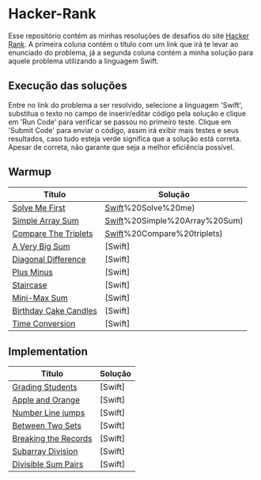 # Hacker-Rank
Esse repositório contém as minhas resoluções de desafios do site [Hacker Rank](https://www.hackerrank.com/dashboard). A primeira coluna contém o título com um link que irá te levar ao enunciado do problema, já a segunda coluna contém a minha solução para aquele problema utilizando a linguagem Swift.

## Execução das soluções
Entre no link do problema a ser resolvido, selecione a linguagem 'Swift', substitua o texto no campo de inserir/editar código pela solução e clique em 'Run Code' para verificar se passou no primeiro teste. Clique em 'Submit Code' para enviar o código, assim irá exibir mais testes e seus resultados, caso tudo esteja verde significa que a solução está correta. Apesar de correta, não garante que seja a melhor eficiência possível.

## Warmup
| Título                                                                                       | Solução       |
| -------------                                                                                | ------------- |
| [Solve Me First](https://www.hackerrank.com/challenges/solve-me-first/problem)               | [Swift](https://github.com/dev-luis-paulo/Hacker-Rank/tree/main/warmup/1)%20Solve%20me) |
| [Simple Array Sum](https://www.hackerrank.com/challenges/simple-array-sum/problem)           | [Swift](https://github.com/dev-luis-paulo/Hacker-Rank/tree/main/warmup/2)%20Simple%20Array%20Sum) |
| [Compare The Triplets](https://www.hackerrank.com/challenges/compare-the-triplets/problem)   | [Swift](https://github.com/dev-luis-paulo/Hacker-Rank/tree/main/warmup/3)%20Compare%20triplets) |
| [A Very Big Sum](https://www.hackerrank.com/challenges/a-very-big-sum/problem)               | [Swift] |
| [Diagonal Difference](https://www.hackerrank.com/challenges/diagonal-difference/problem)     | [Swift] |
| [Plus Minus](https://www.hackerrank.com/challenges/plus-minus/problem)                       | [Swift] |
| [Staircase](https://www.hackerrank.com/challenges/staircase/problem)                         | [Swift] |
| [Mini-Max Sum](https://www.hackerrank.com/challenges/mini-max-sum/problem)                   | [Swift] |
| [Birthday Cake Candles](https://www.hackerrank.com/challenges/birthday-cake-candles/problem) | [Swift] |
| [Time Conversion](https://www.hackerrank.com/challenges/time-conversion/problem)             | [Swift] |

## Implementation
| Título                                                                                                | Solução       |
| -------------                                                                                         | ------------- |
| [Grading Students](https://www.hackerrank.com/challenges/grading/problem)                             | [Swift] |
| [Apple and Orange](https://www.hackerrank.com/challenges/apple-and-orange/problem)                    | [Swift] |
| [Number Line jumps](https://www.hackerrank.com/challenges/kangaroo/problem)                           | [Swift] |
| [Between Two Sets](https://www.hackerrank.com/challenges/between-two-sets/problem)                    | [Swift] |
| [Breaking the Records](https://www.hackerrank.com/challenges/breaking-best-and-worst-records/problem) | [Swift] |
| [Subarray Division](https://www.hackerrank.com/challenges/the-birthday-bar/problem)                   | [Swift] |
| [Divisible Sum Pairs]()                                                                               | [Swift] |
